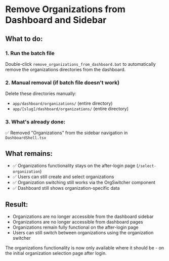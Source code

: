 # Remove Organizations from Dashboard and Sidebar

## What to do:

### 1. Run the batch file
Double-click `remove_organizations_from_dashboard.bat` to automatically remove the organizations directories from the dashboard.

### 2. Manual removal (if batch file doesn't work)
Delete these directories manually:
- `app/dashboard/organizations/` (entire directory)
- `app/[slug]/dashboard/organizations/` (entire directory)

### 3. What's already done:
✅ Removed "Organizations" from the sidebar navigation in `DashboardShell.tsx`

## What remains:
- ✅ Organizations functionality stays on the after-login page (`/select-organization`)
- ✅ Users can still create and select organizations
- ✅ Organization switching still works via the OrgSwitcher component
- ✅ Dashboard still shows organization-specific data

## Result:
- Organizations are no longer accessible from the dashboard sidebar
- Organizations are no longer accessible from dashboard pages
- Organizations remain fully functional on the after-login page
- Users can still switch between organizations using the organization switcher

The organizations functionality is now only available where it should be - on the initial organization selection page after login.

